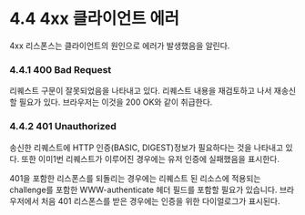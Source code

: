 # 4.4 4xx 클라이언트 에러

4xx 리스폰스는 클라이언트의 원인으로 에러가 발생했음을 알린다.

### 4.4.1 400 Bad Request

리퀘스트 구문이 잘못되었음을 나타내고 있다. 리퀘스트 내용을 재검토하고 나서 재송신할 필요가 있다. 브라우저는 이것을 200 OK와 같이 취급한다.

### 4.4.2 401 Unauthorized

송신한 리퀘스트에 HTTP 인증\(BASIC, DIGEST\)정보가 필요하다는 것을 나타내고 있다. 또한 이미1번 리퀘스트가 이루어진 경우에는 유저 인증에 실패했음을 표시한다.

401을 포함한 리스폰스를 되돌리는 경우에는 리퀘스트 된 리소스에 적용되는 challenge를 포함한 WWW-authenticate 헤더 필드를 포함할 필요가 있습니다. 브라우저에서 처음 401 리스폰스를 받은 경우에는 인증을 위한 다이얼로그가 표시된다.

